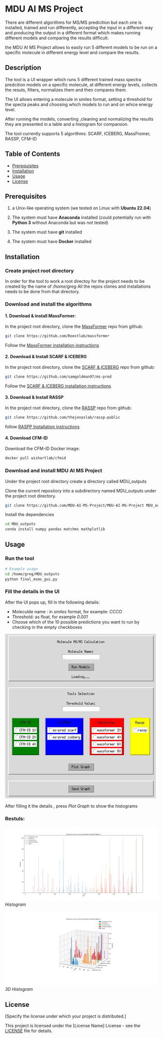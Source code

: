 
# MDU AI MS Project

There are different algorithms for MS/MS predicition but each one is installed, trained and run differently, accepting the input in a different way and producing the output in a different format which makes running different models and comparing the results difficult.

the MDU AI MS Project allows to easily run 5 different models to be run on a specific molecule in different energy level and compare the results.

## Description

The tool is a UI wrapper which runs 5 different trained mass spectra predcition models on a specific molecule,  at different energy levels, collects the resuts, filters, normalizes them and then compares them.

The UI allows entering a molecule in smiles format,  setting a threshold for the specta peaks and choosing which models to run and on whice energy level. 

After running the models, converting ,cleaning and normalizing the results they are presented in a table and a histogram for comparsion.

The tool currently supports 5 algorithms: SCARF, ICEBERG, MassFromer, RASSP, CFM-ID


## Table of Contents
- [Prerequisites](#prerequisites)
- [Installation](#installation)
- [Usage](#usage)
- [License](#license)

## Prerequisites

1) a Unix-like operating system (we tested on Linux with **Ubuntu 22.04**) 

2) The system must have **Anaconda** installed (could potentially run with **Python 3** without Anaconda but was not tested) 

3) The system must have **git** installed

4) The system must have **Docker** installed 


## Installation
### Create project root directory

In order for the tool to work a root directoy for the project needs to be created by the name of */home/greg*
All the repos clones and installations needs to be done from that directory.


### Download and install the algorithms 


#### 1. Download & install MassFormer:
    
In the project root directory, clone the [MassFormer](https://github.com/Roestlab/massformer) repo from github:

```bash
git clone https://github.com/Roestlab/massformer
```

Follow the [MassFormer installation instructions](https://github.com/Roestlab/massformer?tab=readme-ov-file#massformer) 


#### 2. Download & Install SCARF & ICEBERG
In the project root directory, clone the [SCARF & ICEBERG](https://github.com/samgoldman97/ms-pred) repo from github:

```bash
git clone https://github.com/samgoldman97/ms-pred
```

Follow the [SCARF & ICEBERG installation instructions](https://github.com/samgoldman97/ms-pred?tab=readme-ov-file#install--setup-) 
    

#### 3. Download & Install RASSP

In the project root directory, clone the [RASSP](https://github.com/thejonaslab/rassp-public) repo from github:

```bash
git clone https://github.com/thejonaslab/rassp-public
```

follow [RASPP Installation instructions](https://github.com/thejonaslab/rassp-public?tab=readme-ov-file#option-1-local-installation) 


#### 4. Download CFM-ID 

Download the CFM-ID Docker image:

```bash
docker pull wishartlab/cfmid
```

### Download and install MDU AI MS Project

Under the project root directory create a directory called MDU_outputs

Clone the current repository into a subdirectory named MDU_outputs under the project root directory.

```bash
git clone https://github.com/MDU-AI-MS-Project/MDU-AI-MS-Project MDU_outputs
```

Install the dependencies
```bash
cd MDU_outputs
conda install numpy pandas matchms mathplotlib 
```


## Usage

### Run the tool 

```bash
# Example usage
cd /home/greg/MDU_outputs
python final_msms_gui.py
```
### Fill the details in the UI
After the UI pops up,  fill in the following details:
- Moleculde name :  in *smiles* format, for example: *CCCO*
- Threshold: as float, for example *0.001*
- Choose which of the 10 possible predictions you want to run by checking in the empty checkboxes 

![GUI](screenshots/gui.jpg)

After filling it the details , press *Plot Graph* to show the histograms

### Restuls:

![Histogram](screenshots/figure.png)
*Histogram*
 
![Histogram3D](screenshots/figure3d.png)
*3D Histogram*


## License

[Specify the license under which your project is distributed.]

This project is licensed under the [License Name] License - see the [LICENSE](LICENSE) file for details.


